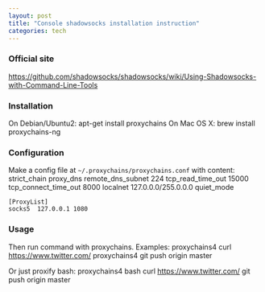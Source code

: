 ```yaml
---
layout: post
title: "Console shadowsocks installation instruction"
categories: tech
---
```


### Official site
<a href='https://github.com/shadowsocks/shadowsocks/wiki/Using-Shadowsocks-with-Command-Line-Tools' target='blank'>https://github.com/shadowsocks/shadowsocks/wiki/Using-Shadowsocks-with-Command-Line-Tools</a>

### Installation
On Debian/Ubuntu2:
    apt-get install proxychains
On Mac OS X:
    brew install proxychains-ng

### Configuration
Make a config file at `~/.proxychains/proxychains.conf` with content:
    strict_chain
    proxy_dns 
    remote_dns_subnet 224
    tcp_read_time_out 15000
    tcp_connect_time_out 8000
    localnet 127.0.0.0/255.0.0.0
    quiet_mode
    
    [ProxyList]
    socks5  127.0.0.1 1080

### Usage
Then run command with proxychains. Examples:
    proxychains4 curl https://www.twitter.com/
    proxychains4 git push origin master

Or just proxify bash:
    proxychains4 bash
    curl https://www.twitter.com/
    git push origin master
